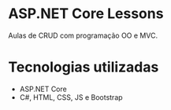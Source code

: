 # ASP.NET Core Lessons
 
Aulas de CRUD com programação OO e MVC.

# Tecnologias utilizadas
* ASP.NET Core
* C#, HTML, CSS, JS e Bootstrap
